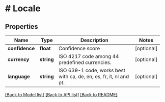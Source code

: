 # # Locale

## Properties

Name | Type | Description | Notes
------------ | ------------- | ------------- | -------------
**confidence** | **float** | Confidence score | [optional]
**currency** | **string** | ISO 4217 code among 44 predefined currencies. | [optional]
**language** | **string** | ISO 639-1 code, works best with ca, de, en, es, fr, it, nl and pt. | [optional]

[[Back to Model list]](../../README.md#models) [[Back to API list]](../../README.md#endpoints) [[Back to README]](../../README.md)
